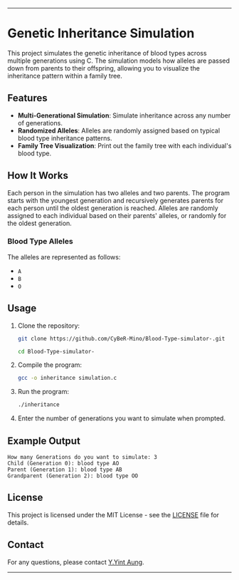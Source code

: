 
---

# Genetic Inheritance Simulation

This project simulates the genetic inheritance of blood types across multiple generations using C. The simulation models how alleles are passed down from parents to their offspring, allowing you to visualize the inheritance pattern within a family tree.

## Features

- **Multi-Generational Simulation**: Simulate inheritance across any number of generations.
- **Randomized Alleles**: Alleles are randomly assigned based on typical blood type inheritance patterns.
- **Family Tree Visualization**: Print out the family tree with each individual's blood type.

## How It Works

Each person in the simulation has two alleles and two parents. The program starts with the youngest generation and recursively generates parents for each person until the oldest generation is reached. Alleles are randomly assigned to each individual based on their parents' alleles, or randomly for the oldest generation.

### Blood Type Alleles

The alleles are represented as follows:

- `A`
- `B`
- `O`

## Usage

1. Clone the repository:
   ```bash
   git clone https://github.com/CyBeR-Mino/Blood-Type-simulator-.git
   ```
    ```bash
   cd Blood-Type-simulator-
   ```

2. Compile the program:
   ```bash
   gcc -o inheritance simulation.c
   ```

3. Run the program:
   ```bash
   ./inheritance
   ```

4. Enter the number of generations you want to simulate when prompted.

## Example Output

```
How many Generations do you want to simulate: 3
Child (Generation 0): blood type AO
Parent (Generation 1): blood type AB
Grandparent (Generation 2): blood type OO
```

## License

This project is licensed under the MIT License - see the [LICENSE](LICENSE) file for details.

## Contact

For any questions, please contact [Y.Yint Aung](mailto:yeyeye1980aung@gmail.com).

---


